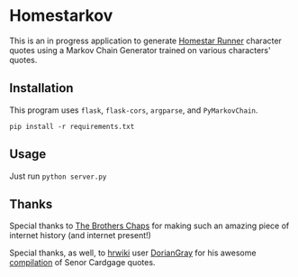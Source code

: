 # Homestarkov

This is an in progress application to generate
[Homestar Runner](http://homestarrunner.com) character quotes using a
Markov Chain Generator trained on various characters' quotes.

## Installation

This program uses `flask`, `flask-cors`, `argparse`, and `PyMarkovChain`.

`pip install -r requirements.txt`

## Usage

Just run `python server.py`

## Thanks

Special thanks to
[The Brothers Chaps](http://www.hrwiki.org/wiki/The_Brothers_Chaps)
for making such an amazing piece of internet history (and internet present!)

Special thanks, as well, to [hrwiki](http://hrwiki.org) user
[DorianGray](http://www.hrwiki.org/wiki/User:DorianGray) for his awesome
[compilation](http://www.hrwiki.org/wiki/User:DorianGray/Analysis_of_Senor_Cardgage%27s_Speech_Patterns)
of Senor Cardgage quotes.

